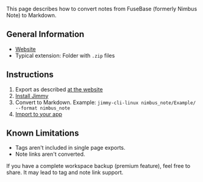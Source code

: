 This page describes how to convert notes from FuseBase (formerly Nimbus Note) to Markdown.

## General Information

- [Website](https://nimbusweb.me/note/)
- Typical extension: Folder with `.zip` files

## Instructions

1. Export as described [at the website](https://nimbusweb.me/guides/settings/how-to-export-notes-to-html-or-pdf/)
2. [Install Jimmy](../index.md#installation)
3. Convert to Markdown. Example: `jimmy-cli-linux nimbus_note/Example/ --format nimbus_note`
4. [Import to your app](../import_instructions.md)

## Known Limitations

- Tags aren't included in single page exports.
- Note links aren't converted.

If you have a complete workspace backup (premium feature), feel free to share. It may lead to tag and note link support.
